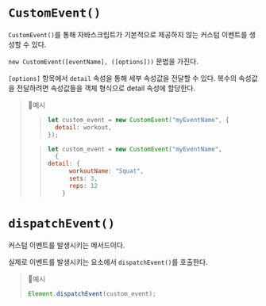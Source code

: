 # `CustomEvent()`

`CustomEvent()`를 통해 자바스크립트가 기본적으로 제공하지 않는 커스텀 이벤트를 생성할 수 있다.

`new CustomEvent([eventName], ([options]))` 문법을 가진다.

`[options]` 항목에서 `detail` 속성을 통해 세부 속성값을 전달할 수 있다. 복수의 속성값을 전달하려면 속성값들을 객체 형식으로 detail 속성에 할당한다.

> 📌예시
>
> > ```js
> > let custom_event = new CustomEvent("myEventName", {
> >   detail: workout,
> > });
> > ```
>
> > ```js
> > let custom_event = new CustomEvent("myEventName",
> >   {
> > detail: {
> >       workoutName: "Squat",
> >       sets: 3,
> >       reps: 12
> >     }
> > ```

# `dispatchEvent()`

커스텀 이벤트를 발생시키는 메서드이다.

실제로 이벤트를 발생시키는 요소에서 `dispatchEvent()`를 호출한다.

> 📌예시
>
> ```js
> Element.dispatchEvent(custom_event);
> ```
